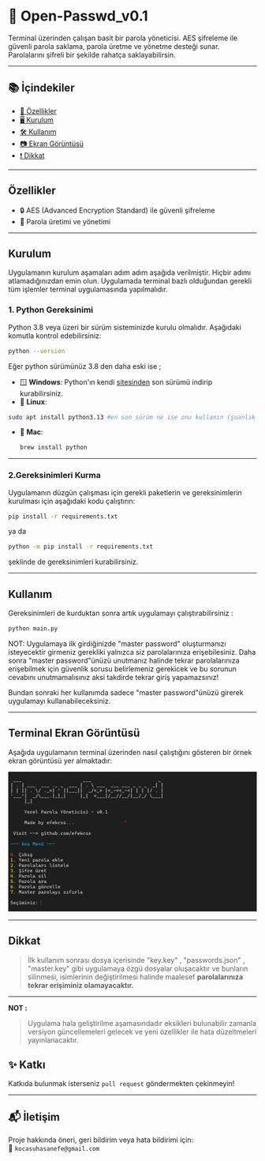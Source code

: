 # 🔐 Open-Passwd_v0.1

Terminal üzerinden çalışan basit bir parola yöneticisi. AES şifreleme ile güvenli parola saklama, parola üretme ve yönetme desteği sunar. Parolalarını şifreli bir şekilde rahatça saklayabilirsin.

---

## 📚 İçindekiler
- [🚀 Özellikler](#özellikler)
- [🖥️ Kurulum](#️kurulum)
- [🛠️ Kullanım](#kullanım)
- [📷 Ekran Görüntüsü](#terminal-ekran-görüntüsü)
- [❗ Dikkat](#️dikkat)

---

## Özellikler

- 🔒 AES (Advanced Encryption Standard) ile güvenli şifreleme
- 🔐 Parola üretimi ve yönetimi

---

## Kurulum

Uygulamanın kurulum aşamaları adım adım aşağıda verilmiştir. Hiçbir adımı atlamadığınızdan emin olun. Uygulamada terminal bazlı olduğundan gerekli tüm işlemler terminal uygulamasında yapılmalıdır.

### 1. Python Gereksinimi

Python 3.8 veya üzeri bir sürüm sisteminizde kurulu olmalıdır. Aşağıdaki komutla kontrol edebilirsiniz:

```bash
python --version
```
Eğer python sürümünüz 3.8 den daha eski ise ;

- 🪟 **Windows**: 
 Python'ın kendi [sitesinden](https://www.python.org/downloads/) son sürümü indirip kurabilirsiniz.
- 🐧 **Linux**:
 ```bash
 sudo apt install python3.13 #en son sürüm ne ise onu kullanın (şuanlık 3.13 örn: pyton3.13)
 ```
- 🍏 **Mac**:
  ```bash
  brew install python
  ```

---

### 2.Gereksinimleri Kurma

Uygulamanın düzgün çalışması için gerekli paketlerin ve gereksinimlerin kurulması için aşağıdaki kodu çalıştırın:

```bash
pip install -r requirements.txt
```

ya da

```bash
python -m pip install -r requirements.txt
```
şeklinde de gereksinimleri kurabilirsiniz.

---

## Kullanım

Gereksinimleri de kurduktan sonra artık uygulamayı çalıştırabilirsiniz : 
```bash
python main.py
```
NOT: Uygulamaya ilk girdiğinizde "master password" oluşturmanızı isteyecektir girmeniz gerekliki yalnızca siz parolalarınıza erişebilesiniz. Daha sonra "master password"ünüzü unutmanız halinde tekrar parolalarınıza erişebilmek için güvenlik sorusu belirlemeniz gerekicek ve bu sorunun cevabını unutmamalısınız aksi takdirde tekrar giriş yapamazsınız!

Bundan sonraki her kullanımda sadece "master password"ünüzü girerek uygulamayı kullanabileceksiniz.

---

## Terminal Ekran Görüntüsü

Aşağıda uygulamanın terminal üzerinden nasıl çalıştığını gösteren bir örnek ekran görüntüsü yer almaktadır:

![Kullanım Örneği](utils/terminal_ss.png)

---

## Dikkat

> İlk kullanım sonrası dosya içerisinde "key.key" , "passwords.json" , "master.key" gibi uygulamaya özgü dosyalar oluşacaktır ve bunların silinmesi, isimlerinin değiştirilmesi halinde maalesef **parolalarınıza tekrar erişiminiz olamayacaktır.**

---

**NOT :**
> Uygulama hala geliştirilme aşamasındadır eksikleri bulunabilir zamanla versiyon güncellemeleri gelecek ve yeni özellikler ile hata düzeltmeleri yayınlanacaktır.

## ✨ Katkı

Katkıda bulunmak isterseniz `pull request` göndermekten çekinmeyin!

---

## 📬 İletişim

Proje hakkında öneri, geri bildirim veya hata bildirimi için:  
📧 `kocasuhasanefe@gmail.com`
